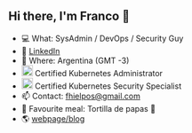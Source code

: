 ## Hi there, I'm Franco :wave:

- :computer: What: SysAdmin / DevOps / Security Guy 
- :wrench: [LinkedIn](https://linkedin.com/in/fhielpos)
- :round_pushpin:  Where: Argentina (GMT -3)
- <img src="https://raw.githubusercontent.com/buildkite/emojis/master/img-buildkite-64/kubernetes.png" width="20" height="20" alt="kubernetes"/> Certified Kubernetes Administrator
- <img src="https://raw.githubusercontent.com/buildkite/emojis/main/img-apple-64/1f510.png" width="20" height="20" alt="kubernetes"/> Certified Kubernetes Security Specialist
- :mailbox: Contact: [fhielpos@gmail.com](mailto:fhielpos@gmail.com)
- :pizza: Favourite meal: Tortilla de papas :potato:
- :earth_americas: [webpage/blog](https://fhielpos.ar) 
